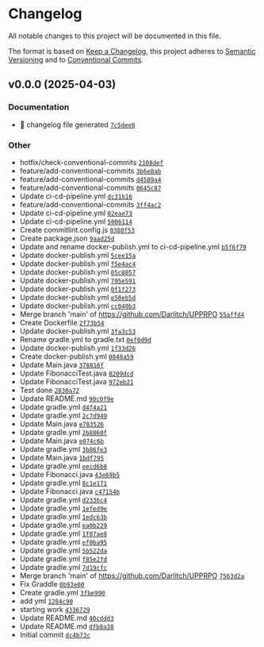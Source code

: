 # Changelog

All notable changes to this project will be documented in this file.

The format is based on [Keep a Changelog](https://keepachangelog.com/en/1.0.0/), this project adheres to [Semantic Versioning](https://semver.org/spec/v2.0.0.html) and to [Conventional Commits](https://www.conventionalcommits.org/en/v1.0.0/).

## v0.0.0 (2025-04-03)

### Documentation
- :robot: changelog file generated [`7c5dee8`](https://github.com/Darlitch/UPPRPO/commit/7c5dee8)

### Other
- hotfix/check-сonventional-сommits [`2108def`](https://github.com/Darlitch/UPPRPO/commit/2108def)
- feature/add-сonventional-сommits [`3b6e8ab`](https://github.com/Darlitch/UPPRPO/commit/3b6e8ab)
- feature/add-сonventional-сommits [`d4589a4`](https://github.com/Darlitch/UPPRPO/commit/d4589a4)
- feature/add-сonventional-сommits [`0645c87`](https://github.com/Darlitch/UPPRPO/commit/0645c87)
- Update ci-cd-pipeline.yml [`dc31b16`](https://github.com/Darlitch/UPPRPO/commit/dc31b16)
- feature/add-conventional-commits [`3ff4ac2`](https://github.com/Darlitch/UPPRPO/commit/3ff4ac2)
- Update ci-cd-pipeline.yml [`02eae73`](https://github.com/Darlitch/UPPRPO/commit/02eae73)
- Update ci-cd-pipeline.yml [`5006114`](https://github.com/Darlitch/UPPRPO/commit/5006114)
- Create commitlint.config.js [`0380f53`](https://github.com/Darlitch/UPPRPO/commit/0380f53)
- Create package.json [`9aad25d`](https://github.com/Darlitch/UPPRPO/commit/9aad25d)
- Update and rename docker-publish.yml to ci-cd-pipeline.yml [`b5f6f79`](https://github.com/Darlitch/UPPRPO/commit/b5f6f79)
- Update docker-publish.yml [`5cee15a`](https://github.com/Darlitch/UPPRPO/commit/5cee15a)
- Update docker-publish.yml [`f5e4ac4`](https://github.com/Darlitch/UPPRPO/commit/f5e4ac4)
- Update docker-publish.yml [`05c8057`](https://github.com/Darlitch/UPPRPO/commit/05c8057)
- Update docker-publish.yml [`795e591`](https://github.com/Darlitch/UPPRPO/commit/795e591)
- Update docker-publish.yml [`0f1f273`](https://github.com/Darlitch/UPPRPO/commit/0f1f273)
- Update docker-publish.yml [`e50eb5d`](https://github.com/Darlitch/UPPRPO/commit/e50eb5d)
- Update docker-publish.yml [`cc040b3`](https://github.com/Darlitch/UPPRPO/commit/cc040b3)
- Merge branch 'main' of https://github.com/Darlitch/UPPRPO [`55affd4`](https://github.com/Darlitch/UPPRPO/commit/55affd4)
- Create Dockerfile [`2f73b54`](https://github.com/Darlitch/UPPRPO/commit/2f73b54)
- Update docker-publish.yml [`3fa3c53`](https://github.com/Darlitch/UPPRPO/commit/3fa3c53)
- Rename gradle.yml to gradle.txt [`0ef0d9d`](https://github.com/Darlitch/UPPRPO/commit/0ef0d9d)
- Update docker-publish.yml [`1f33d26`](https://github.com/Darlitch/UPPRPO/commit/1f33d26)
- Create docker-publish.yml [`0848a59`](https://github.com/Darlitch/UPPRPO/commit/0848a59)
- Update Main.java [`378816f`](https://github.com/Darlitch/UPPRPO/commit/378816f)
- Update FibonacciTest.java [`8209dcd`](https://github.com/Darlitch/UPPRPO/commit/8209dcd)
- Update FibonacciTest.java [`972eb21`](https://github.com/Darlitch/UPPRPO/commit/972eb21)
- Test done [`2830a72`](https://github.com/Darlitch/UPPRPO/commit/2830a72)
- Update README.md [`90c0f9e`](https://github.com/Darlitch/UPPRPO/commit/90c0f9e)
- Update gradle.yml [`d4f4a21`](https://github.com/Darlitch/UPPRPO/commit/d4f4a21)
- Update gradle.yml [`2c7d949`](https://github.com/Darlitch/UPPRPO/commit/2c7d949)
- Update Main.java [`e783526`](https://github.com/Darlitch/UPPRPO/commit/e783526)
- Update gradle.yml [`2b8860f`](https://github.com/Darlitch/UPPRPO/commit/2b8860f)
- Update Main.java [`e074c6b`](https://github.com/Darlitch/UPPRPO/commit/e074c6b)
- Update gradle.yml [`3b86fe3`](https://github.com/Darlitch/UPPRPO/commit/3b86fe3)
- Update Main.java [`1bdf795`](https://github.com/Darlitch/UPPRPO/commit/1bdf795)
- Update gradle.yml [`eecd6b8`](https://github.com/Darlitch/UPPRPO/commit/eecd6b8)
- Update Fibonacci.java [`43e69b5`](https://github.com/Darlitch/UPPRPO/commit/43e69b5)
- Update gradle.yml [`8c1e171`](https://github.com/Darlitch/UPPRPO/commit/8c1e171)
- Update Fibonacci.java [`c47154b`](https://github.com/Darlitch/UPPRPO/commit/c47154b)
- Update gradle.yml [`d2336c4`](https://github.com/Darlitch/UPPRPO/commit/d2336c4)
- Update gradle.yml [`1efed9e`](https://github.com/Darlitch/UPPRPO/commit/1efed9e)
- Update gradle.yml [`1edc63b`](https://github.com/Darlitch/UPPRPO/commit/1edc63b)
- Update gradle.yml [`ea0b229`](https://github.com/Darlitch/UPPRPO/commit/ea0b229)
- Update gradle.yml [`1f07ae8`](https://github.com/Darlitch/UPPRPO/commit/1f07ae8)
- Update gradle.yml [`ef0ba95`](https://github.com/Darlitch/UPPRPO/commit/ef0ba95)
- Update gradle.yml [`5b522da`](https://github.com/Darlitch/UPPRPO/commit/5b522da)
- Update gradle.yml [`f85e2fd`](https://github.com/Darlitch/UPPRPO/commit/f85e2fd)
- Update gradle.yml [`7d19cfc`](https://github.com/Darlitch/UPPRPO/commit/7d19cfc)
- Merge branch 'main' of https://github.com/Darlitch/UPPRPO [`7563d2a`](https://github.com/Darlitch/UPPRPO/commit/7563d2a)
- Fix Graddle [`0b93e00`](https://github.com/Darlitch/UPPRPO/commit/0b93e00)
- Create gradle.yml [`3fbe990`](https://github.com/Darlitch/UPPRPO/commit/3fbe990)
- add yml [`1284c90`](https://github.com/Darlitch/UPPRPO/commit/1284c90)
- starting work [`4336729`](https://github.com/Darlitch/UPPRPO/commit/4336729)
- Update README.md [`40cddd3`](https://github.com/Darlitch/UPPRPO/commit/40cddd3)
- Update README.md [`dfb8a38`](https://github.com/Darlitch/UPPRPO/commit/dfb8a38)
- Initial commit [`dc4b73c`](https://github.com/Darlitch/UPPRPO/commit/dc4b73c)

